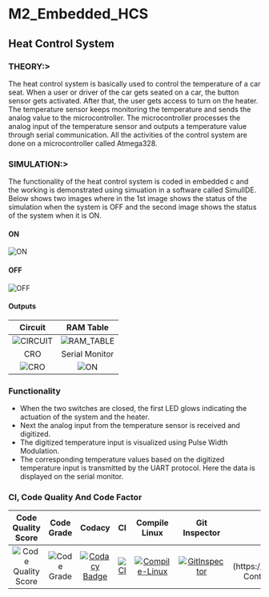 # M2_Embedded_HCS
## Heat Control System

### THEORY:>

The heat control system is basically used to control the temperature of a car seat. When a user or driver of the car gets seated on a car, the button sensor gets activated.
After that, the user gets access to turn on the heater. The temperature sensor keeps monitoring the temperature and sends the analog value to the microcontroller.
The microcontroller processes the analog input of the temperature sensor and outputs a temperature value through serial communication.
All the activities of the control system are done on a microcontroller called Atmega328.

### SIMULATION:>

The functionality of the heat control system is coded in embedded c and the working is demonstrated using simuation in a software called SimulIDE.
Below shows two images where in the 1st image shows the status of the simulation when the system is OFF and the second image shows the status of the system when it is ON. 

#### ON

![ON](https://github.com/hemanthasapu/embedded_systems_project_256889/blob/main/simulation/Simulation.gif)

#### OFF

![OFF](https://github.com/hemanthasapu/embedded_systems_project_256889/blob/main/simulation/Simulation_OFF.PNG)

#### Outputs

|Circuit|RAM Table|
|:--:|:--:|
|![CIRCUIT](https://github.com/hemanthasapu/embedded_systems_project_256889/blob/main/simulation/Circuit.gif)|![RAM_TABLE](https://github.com/hemanthasapu/embedded_systems_project_256889/blob/main/simulation/RAM_table.gif)|
|CRO|Serial Monitor|
|![CRO](https://github.com/hemanthasapu/embedded_systems_project_256889/blob/main/simulation/Oscilloscope.gif)|![ON](https://github.com/hemanthasapu/embedded_systems_project_256889/blob/main/simulation/Serial_Monitor.gif)|

### Functionality 

* When the two switches are closed, the first LED glows indicating the actuation of the system and the heater.
* Next the analog input from the temperature sensor is received and digitized.
* The digitized temperature input is visualized using Pulse Width Modulation.
* The corresponding temperature values based on the digitized temperature input is transmitted by the UART protocol. Here the data is displayed on the serial monitor.

### CI, Code Quality And Code Factor

|Code Quality Score|Code Grade|Codacy|CI|Compile Linux|Git Inspector|Linux c/c++ CI|Cpp Check|
|:--:|:--:|:--:|:--:|:--:|:--:|:--:|:--:|
|![Code Quality Score](https://api.codiga.io/project/30017/score/svg)|![Code Grade](https://api.codiga.io/project/30017/status/svg)|[![Codacy Badge](https://app.codacy.com/project/badge/Grade/62503ea0dee44bc3ab92614946c3cdb3)](https://www.codacy.com/gh/satyendra11111/M2_Embedded_Heat-Control-System/dashboard?utm_source=github.com&amp;utm_medium=referral&amp;utm_content=satyendra11111/M2_Embedded_Heat-Control-System&amp;utm_campaign=Badge_Grade)|[![CI](https://github.com/satyendra11111/M2_Embedded_Heat-Control-System/actions/workflows/main.yml/badge.svg)](https://github.com/satyendra11111/M2_Embedded_Heat-Control-System/actions/workflows/main.yml)|[![Compile-Linux](https://github.com/VatsalKr/M2_Embedded_Temperature_Controlled_Car_Seats/actions/workflows/compile.yml/badge.svg)](https://github.com/VatsalKr/M2_Embedded_Temperature_Controlled_Car_Seats/actions/workflows/compile.yml)|[![GitInspector](https://github.com/VatsalKr/M2_Embedded_Temperature_Controlled_Car_Seats/actions/workflows/Gitinspector.yml/badge.svg)](https://github.com/VatsalKr/M2_Embedded_Temperature_Controlled_Car_Seats/actions/workflows/Gitinspector.yml)|[![Linux C/C++ CI](https://github.com/satyendra11111/M2_Embedded_Heat-Control-System/actions/workflows/Linux-c-cpp.yml/ba[![GitInspector](https://github.com/VatsalKr/M2_Embedded_Temperature_Controlled_Car_Seats/actions/workflows/Gitinspector.yml/badge.svg)](https://github.com/VatsalKr/M2_Embedded_Temperature_Controlled_Car_Seats/actions/workflows/Gitinspector.yml)dge.svg)](https://github.com/satyendra11111/M2_Embedded_Heat-Control-System/actions/workflows/Linux-c-cpp.yml)|[![cppcheck](https://github.com/satyendra11111/M2_Embedded_Heat-Control-System/actions/workflows/CodeQuality.yml/badge.svg)](https://github.com/satyendra11111/M2_Embedded_Heat-Control-System/actions/workflows/CodeQuality.yml)|


